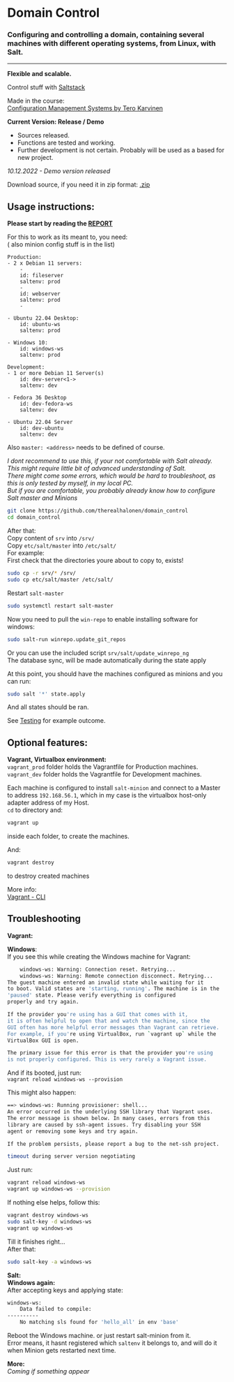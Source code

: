# Domain Control

### Configuring and controlling a domain, containing several machines with different operating systems, from Linux, with Salt.
---
**Flexible and scalable.**

Control stuff with [Saltstack](https://saltproject.io/)   

Made in the course:    
[Configuration Management Systems by Tero Karvinen](https://terokarvinen.com/2022/palvelinten-hallinta-2022p2/)

**Current Version: Release / Demo**
- Sources released.
- Functions are tested and working.
- Further development is not certain. Probably will be used as a based for new project.

*10.12.2022 -  Demo version released*

Download source, if you need it in zip format: [.zip](https://github.com/therealhalonen/domain_control/archive/refs/heads/master.zip)

## Usage instructions:

**Please start by reading the [REPORT](https://github.com/therealhalonen/configuration_management_systems/blob/master/h7/report.md)**   

For this to work as its meant to, you need:   
( also minion config stuff is in the list)
```
Production:      
- 2 x Debian 11 servers:
	-
	id: fileserver
	saltenv: prod
	-
	id: webserver
	saltenv: prod
	-
	
- Ubuntu 22.04 Desktop:
	id: ubuntu-ws
	saltenv: prod
	
- Windows 10:
	id: windows-ws
	saltenv: prod
	   
Development:
- 1 or more Debian 11 Server(s)
	id: dev-server<1->
	saltenv: dev
	
- Fedora 36 Desktop
	id: dev-fedora-ws
	saltenv: dev
	
- Ubuntu 22.04 Server
	id: dev-ubuntu
	saltenv: dev
```
Also `master: <address>` needs to be defined of course.

*I dont recommend to use this, if your not comfortable with Salt already.   
This might require little bit of advanced understanding of Salt.   
There might come some errors, which would be hard to troubleshoot, as this is only tested by myself, in my local PC.   
But if you are comfortable, you probably already know how to configure Salt master and Minions*

```bash
git clone https://github.com/therealhalonen/domain_control
cd domain_control
```
After that:   
Copy content of `srv` into `/srv/`   
Copy `etc/salt/master` into `/etc/salt/`   
For example:      
First check that the directories youre about to copy to, exists!      
```bash
sudo cp -r srv/* /srv/
sudo cp etc/salt/master /etc/salt/
```
Restart `salt-master`  
```bash
sudo systemctl restart salt-master
```

Now you need to pull the `win-repo` to enable installing software for windows:      
```bash
sudo salt-run winrepo.update_git_repos
```
Or you can use the included script `srv/salt/update_winrepo_ng`   
The database sync, will be made automatically during the state apply

At this point, you should have the machines configured as minions and you can run:   
```bash
sudo salt '*' state.apply
```
And all states should be ran.   

See [Testing](https://github.com/therealhalonen/configuration_management_systems/blob/master/h7/project_testing.md) for example outcome.  

## Optional features:

**Vagrant, Virtualbox environment:**   
```vagrant_prod``` folder holds the Vagrantfile for Production machines.   
```vagrant_dev``` folder holds the Vagrantfile for Development machines.   

Each machine is configured to install `salt-minion` and connect to a Master to address `192.168.56.1`, which in my case is the virtualbox host-only adapter address of my Host.   
`cd` to directory and:
```bash
vagrant up
```
inside each folder, to create the machines.

And:   
```bash
vagrant destroy
```
to destroy created machines

More info:   
[Vagrant - CLI](https://developer.hashicorp.com/vagrant/docs/cli)   

## Troubleshooting

**Vagrant:**

**Windows**:   
If you see this while creating the Windows machine for Vagrant:
```bash
    windows-ws: Warning: Connection reset. Retrying...
    windows-ws: Warning: Remote connection disconnect. Retrying...
The guest machine entered an invalid state while waiting for it
to boot. Valid states are 'starting, running'. The machine is in the
'paused' state. Please verify everything is configured
properly and try again.

If the provider you're using has a GUI that comes with it,
it is often helpful to open that and watch the machine, since the
GUI often has more helpful error messages than Vagrant can retrieve.
For example, if you're using VirtualBox, run `vagrant up` while the
VirtualBox GUI is open.

The primary issue for this error is that the provider you're using
is not properly configured. This is very rarely a Vagrant issue.
``` 
And if its booted, just run:   
```vagrant reload windows-ws --provision```

This might also happen:
```bash
==> windows-ws: Running provisioner: shell...
An error occurred in the underlying SSH library that Vagrant uses.
The error message is shown below. In many cases, errors from this
library are caused by ssh-agent issues. Try disabling your SSH
agent or removing some keys and try again.

If the problem persists, please report a bug to the net-ssh project.

timeout during server version negotiating
```
Just run:   
```bash
vagrant reload windows-ws
vagrant up windows-ws --provision
``` 

If nothing else helps, follow this:   
```bash
vagrant destroy windows-ws
sudo salt-key -d windows-ws
vagrant up windows-ws
```
Till it finishes right...      
After that:   
```bash
sudo salt-key -a windows-ws
```

**Salt:**   
**Windows again:**   
After accepting keys and applying state:   
```bash
windows-ws:
    Data failed to compile:
----------
    No matching sls found for 'hello_all' in env 'base'
```
Reboot the Windows machine. or just restart salt-minion from it.    
Error means, it hasnt registered which `saltenv` it belongs to, and will do it when Minion gets restarted next time.

**More:**   
*Coming if something appear*
